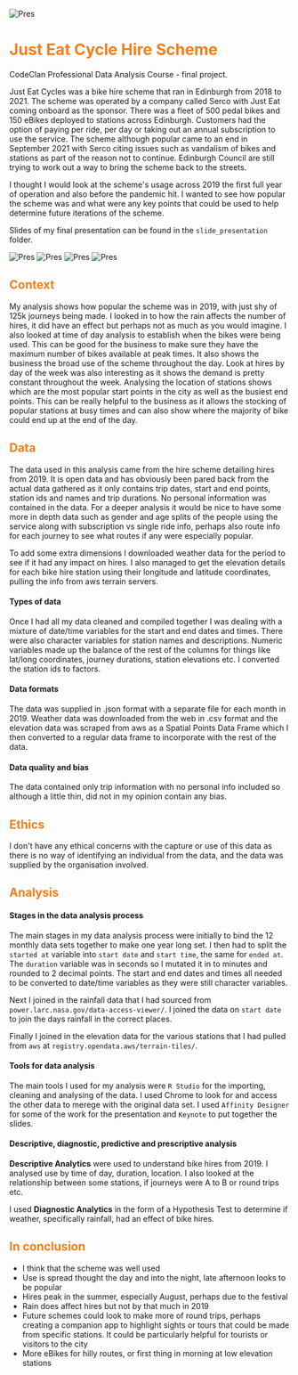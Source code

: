![](www/title.png?raw=true "Pres")

# <span style="color: #F27F1B;">Just Eat Cycle Hire Scheme</span>

CodeClan Professional Data Analysis Course - final project.

Just Eat Cycles was a bike hire scheme that ran in Edinburgh from 2018 to 2021. The scheme was operated by a company called Serco with Just Eat coming onboard as the sponsor. There was a fleet of 500 pedal bikes and 150 eBikes deployed to stations across Edinburgh. Customers had the option of paying per ride, per day or taking out an annual subscription to use the service. The scheme although popular came to an end in September 2021 with Serco citing issues such as vandalism of bikes and stations as part of the reason not to continue. Edinburgh Council are still trying to work out a way to bring the scheme back to the streets.

I thought I would look at the scheme's usage across 2019 the first full year of operation and also before the pandemic hit. I wanted to see how popular the scheme was and what were any key points that could be used to help determine future iterations of the scheme.

Slides of my final presentation can be found in the `slide_presentation` folder.

![](www/1.png?raw=true "Pres")
![](www/2.png?raw=true "Pres")
![](www/3.png?raw=true "Pres")
![](www/4.png?raw=true "Pres")

## <span style="color: #F27F1B;">Context</span>


My analysis shows how popular the scheme was in 2019, with just shy of 125k journeys being made. I looked in to how the rain affects the number of hires, it did have an effect but perhaps not as much as you would imagine. I also looked at time of day analysis to establish when the bikes were being used. This can be good for the business to make sure they have the maximum number of bikes available at peak times. It also shows the business the broad use of the scheme throughout the day. Look at hires by day of the week was also interesting as it shows the demand is pretty constant throughout the week. Analysing the location of stations shows which are the most popular start points in the city as well as the busiest end points. This can be really helpful to the business as it allows the stocking of popular stations at busy times and can also show where the majority of bike could end up at the end of the day.


## <span style="color: #F27F1B;">Data</span>

The data used in this analysis came from the hire scheme detailing hires from 2019. It is open data and has obviously been pared back from the actual data gathered as it only contains trip dates, start and end points, station ids and names and trip durations. No personal information was contained in the data. For a deeper analysis it would be nice to have some more in depth data such as gender and age splits of the people using the service along with subscription vs single ride info, perhaps also route info for each journey to see what routes if any were especially popular.

To add some extra dimensions I downloaded weather data for the period to see if it had any impact on hires. I also managed to get the elevation details for each bike hire station using their longitude and latitude coordinates, pulling the info from aws terrain servers.

#### Types of data

Once I had all my data cleaned and compiled together I was dealing with a mixture of date/time variables for the start and end dates and times. There were also character variables for station names and descriptions. Numeric variables made up the balance of the rest of the columns for things like lat/long coordinates, journey durations, station elevations etc. I converted the station ids to factors.

#### Data formats

The data was supplied in .json format with a separate file for each month in 2019. Weather data was downloaded from the web in .csv format and the elevation data was scraped from aws as a Spatial Points Data Frame which I then converted to a regular data frame to incorporate with the rest of the data.

#### Data quality and bias

The data contained only trip information with no personal info included so although a little thin, did not in my opinion contain any bias.

## <span style="color: #F27F1B;">Ethics</span>

I don't have any ethical concerns with the capture or use of this data as there is no way of identifying an individual from the data, and the data was supplied by the organisation involved.

## <span style="color: #F27F1B;">Analysis</span>

#### Stages in the data analysis process

The main stages in my data analysis process were initially to bind the 12 monthly data sets together to make one year long set. I then had to split the `started at` variable into `start date` and `start time`, the same for `ended at`. The `duration` variable was in seconds so I mutated it in to minutes and rounded to 2 decimal points. The start and end dates and times all needed to be converted to date/time variables as they were still character variables.

Next I joined in the rainfall data that I had sourced from `power.larc.nasa.gov/data-access-viewer/`. I joined the data on `start date` to join the days rainfall in the correct places.

Finally I joined in the elevation data for the various stations that I had pulled from `aws` at `registry.opendata.aws/terrain-tiles/`.

#### Tools for data analysis

The main tools I used for my analysis were `R Studio` for the importing, cleaning and analysing of the data. I used Chrome to look for and access the other data to merege with the original data set. I used `Affinity Designer` for some of the work for the presentation and `Keynote` to put together the slides.

#### Descriptive, diagnostic, predictive and prescriptive analysis

**Descriptive Analytics** were used to understand bike hires from 2019. I analysed use by time of day, duration, location. I also looked at the relationship between some stations, if journeys were A to B or round trips etc.

I used **Diagnostic Analytics** in the form of a Hypothesis Test to determine if weather, specifically rainfall, had an effect of bike hires.

## <span style="color: #F27F1B;">In conclusion</span>

- I think that the scheme was well used
- Use is spread thought the day and into the night, late afternoon looks to be popular
- Hires peak in the summer, especially August, perhaps due to the festival
- Rain does affect hires but not by that much in 2019
- Future schemes could look to make more of round trips, perhaps creating a companion app to highlight sights or tours that could be made from specific stations. It could be particularly helpful for tourists or visitors to the city
- More eBikes for hilly routes, or first thing in morning at low elevation stations
